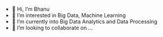 - 👋 Hi, I’m Bhanu
- 👀 I’m interested in Big Data, Machine Learning
- 🌱 I’m currently into Big Data Analytics and Data Processing
- 💞️ I’m looking to collaborate on ...

<!---
bhanub is a ✨ special ✨ repository because its `README.md` (this file) appears on your GitHub profile.
You can click the Preview link to take a look at your changes.
--->
